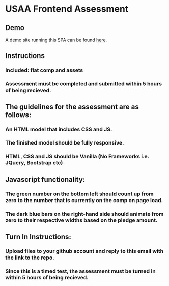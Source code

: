 # USAA Frontend Assessment

## Demo

A demo site running this SPA can be found [here](https://sharks33.github.io/USAA_Front-end_Assessment_Test/).

## Instructions
### Included: flat comp and assets
### Assessment must be completed and submitted within 5 hours of being recieved. 

## The guidelines for the assessment are as follows: 
### An HTML model that includes CSS and JS. 
### The finished model should be fully responsive. 
### HTML, CSS and JS should be Vanilla (No Frameworks i.e. JQuery, Bootstrap etc) 

## Javascript functionality: 
### The green number on the bottom left should count up from zero to the number that is currently on the comp on page load. 
### The dark blue bars on the right-hand side should animate from zero to their respective widths based on the pledge amount. 

## Turn In Instructions: 
### Upload files to your github account and reply to this email with the link to the repo. 
### Since this is a timed test, the assessment must be turned in within 5 hours of being recieved. 
